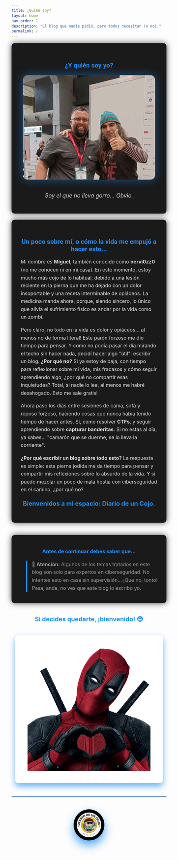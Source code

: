 ```yaml
---
title: ¿Quién soy?
layout: home
nav_order: 1
description: "El blog que nadie pidió, pero todos necesitan (o no)."
permalink: /
---
```


<div style="background-color: #1a1a1a; color: #f5f5f5; padding: 30px; border-radius: 10px; box-shadow: 0 0 20px rgba(0, 0, 0, 0.7);">
  <h2 align="center" style="font-family: 'Roboto', sans-serif; color: #1E90FF;">&iquest;Y quién soy yo?</h2>
  <div style="text-align: center; margin-top: 20px;">
    <img src="/assets/images/txemita.jpg" alt="Soy el que no lleva gorro... Obvio." style="max-width: 100%; height: auto; border-radius: 15px; box-shadow: 0 0 30px rgba(30, 144, 255, 0.5); margin-bottom: 20px;">
    <p style="font-size: 18px; color: #dcdcdc; font-style: italic;">Soy el que no lleva gorro... Obvio.</p>
  </div>
</div>

<div style="background-color: #1a1a1a; color: #f5f5f5; padding: 30px; border-radius: 10px; box-shadow: 0 0 20px rgba(0, 0, 0, 0.7); margin-top: 20px;">
  <h2 align="center" style="font-family: 'Roboto', sans-serif; color: #1E90FF;">Un poco sobre mí, o cómo la vida me empujó a hacer esto...</h2>

  <p style="font-size: 16px; line-height: 1.6; color: #dcdcdc;">Mi nombre es <strong>Miguel</strong>, también conocido como <strong>nervi0zz0</strong> (no me conocen ni en mi casa). En este momento, estoy mucho más cojo de lo habitual, debido a una lesión reciente en la pierna que me ha dejado con un dolor insoportable y una receta interminable de opiáceos. La medicina manda ahora, porque, siendo sincero, lo único que alivia el sufrimiento físico es andar por la vida como un zombi.</p>

  <p style="font-size: 16px; line-height: 1.6; color: #dcdcdc;">Pero claro, no todo en la vida es dolor y opiáceos... al menos no de forma literal! Este parón forzoso me dio tiempo para pensar. Y como no podía pasar el día mirando el techo sin hacer nada, decidí hacer algo "útil": escribir un blog. <strong>¿Por qué no?</strong> Si ya estoy de baja, con tiempo para reflexionar sobre mi vida, mis fracasos y cómo seguir aprendiendo algo, ¿por qué no compartir esas inquietudes? Total, si nadie lo lee, al menos me habré desahogado. Esto me sale gratis!</p>

  <p style="font-size: 16px; line-height: 1.6; color: #dcdcdc;">Ahora paso los días entre sesiones de cama, sofá y reposo forzoso, haciendo cosas que nunca había tenido tiempo de hacer antes. Sí, como resolver <strong>CTFs</strong>, y seguir aprendiendo sobre <strong>capturar banderitas</strong>. Si no estás al día, ya sabes... "camarón que se duerme, se lo lleva la corriente".</p>

  <p style="font-size: 16px; line-height: 1.6; color: #dcdcdc;"><strong>¿Por qué escribir un blog sobre todo esto?</strong> La respuesta es simple: esta pierna jodida me da tiempo para pensar y compartir mis reflexiones sobre lo absurdo de la vida. Y si puedo mezclar un poco de mala hostia con ciberseguridad en el camino, ¿por qué no?</p>

  <p style="text-align: center; font-size: 20px; font-weight: bold; color: #1E90FF; margin-top: 20px;">Bienvenidos a mi espacio: Diario de un Cojo.</p>
</div>

<div style="background-color: #1a1a1a; color: #f5f5f5; padding: 20px; border-radius: 10px; box-shadow: 0 0 20px rgba(0, 0, 0, 0.7); margin-top: 40px;">
  <h3 align="center" style="color: #1E90FF;">Antes de continuar debes saber que...</h3>
  <blockquote style="font-size: 16px; line-height: 1.6; color: #999; border-left: 4px solid #1E90FF; padding-left: 15px; margin-top: 20px;">
    🚨 <strong>Atención:</strong> Algunos de los temas tratados en este blog son solo para expertos en ciberseguridad. No intentes esto en casa sin supervisión... ¡Que no, tonto! Pasa, anda, no ves que este blog lo escribo yo.
  </blockquote>
</div>

<div style="text-align: center; margin-top: 40px;">
  <p style="font-size: 20px; color: #1E90FF; font-weight: bold;">Si decides quedarte, ¡bienvenido! 😎</p>
  <img src="/assets/images/gif/14Vb.gif" alt="corazones" style="max-width: 100%; height: auto; border-radius: 10px; box-shadow: 0 10px 20px rgba(30, 144, 255, 0.7); margin-top: 20px;">
</div>

<hr style="border: none; border-top: 1px solid #1E90FF; margin: 40px 0; opacity: 0.8;">

<div style="text-align: center; margin-top: 40px;">
  <img src="/assets/images/cojo.png" alt="Firma" style="max-width: 20%; height: auto; border-radius: 50%; box-shadow: 0 15px 30px rgba(30, 144, 255, 0.8);">
</div>

